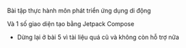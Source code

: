 Bài tập thực hành môn phát triển ứng dụng di động

Và 1 số giao diện tạo bằng Jetpack Compose

- Dừng lại ở bài 5 vì tài liệu quá cũ và không còn hỗ trợ nữa